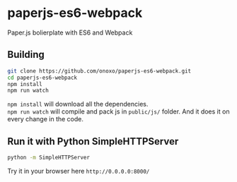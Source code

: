 # paperjs-es6-webpack
Paper.js bolierplate with ES6 and Webpack

## Building
```bash
git clone https://github.com/onoxo/paperjs-es6-webpack.git
cd paperjs-es6-webpack
npm install
npm run watch
```

`npm install` will download all the dependencies.\
`npm run watch` will compile and pack js in `public/js/` folder. And it does it on every change in the code.

## Run it with Python SimpleHTTPServer
```bash
python -m SimpleHTTPServer
```

Try it in your browser here `http://0.0.0.0:8000/`
